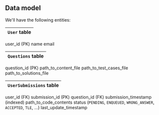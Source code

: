 ## Data model

We'll have the following entities:

|`User` table|
|--|
user\_id (PK)
name
email

|`Questions` table|
|--|
question\_id (PK)
path\_to\_content\_file
path\_to\_test\_cases\_file
path\_to\_solutions\_file

|`UserSubmissions` table|
|--|
user\_id (FK)
submission\_id (PK)
question\_id (FK)
submission\_timestamp (indexed)
path\_to\_code\_contents
status (`PENDING`, `ENQUEUED`, `WRONG_ANSWER`, `ACCEPTED`, `TLE`, ...)
last\_update\_timestamp


